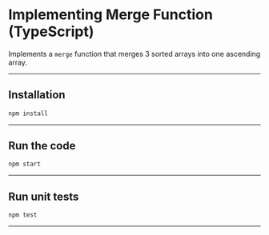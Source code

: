 # Implementing Merge Function (TypeScript)

Implements a `merge` function that merges 3 sorted arrays into one ascending array.  

---

##  Installation

```bash
npm install
```

---

##  Run the code

```bash
npm start
```

---

##  Run unit tests

```bash
npm test
```

---

